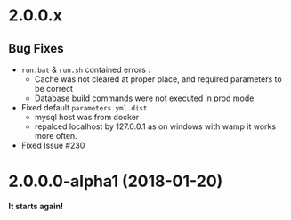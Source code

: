 # 2.0.0.x

## Bug Fixes

* `run.bat` & `run.sh` contained errors : 
  * Cache was not cleared at proper place, and required parameters to be correct
  * Database build commands were not executed in prod mode
* Fixed default `parameters.yml.dist`
  * mysql host was from docker
  * repalced localhost by 127.0.0.1 as on windows with wamp it works more often.
* Fixed Issue #230  


# 2.0.0.0-alpha1 (2018-01-20)

**It starts again!**

